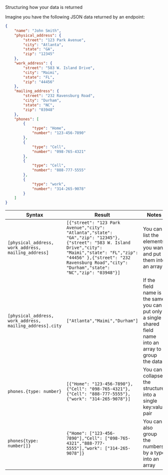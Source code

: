 Structuring how your data is returned

Imagine you have the following JSON data returned by an endpoint: 

``` json
{
    "name": "John Smith",
    "physical_address": {
        "street": "123 Park Avenue",
        "city": "Atlanta",
        "state": "GA",
        "zip": "12345"
    },
    "work_address": {
        "street": "583 W. Island Drive",
        "city": "Maimi",
        "state": "FL",
        "zip": "44456"
    },
    "mailing_address": {
        "street": "232 Ravensburg Road",
        "city": "Durham",
        "state": "NC",
        "zip": "03948"
    },
    "phones": [
        {
            "type": "Home",
            "number": "123-456-7890"
        },
        {
            "type": "Cell",
            "number": "098-765-4321"
        },
        {
            "type": "Cell",
            "number": "888-777-5555" 
        },
        {
            "type": "work",
            "number": "314-265-9078"
        }
    ]
}
```

| Syntax  | Result | Notes |
| ------------- | ------------- | ------------- |
| `[physical_address, work_address, mailing_address]` | `[{"street": "123 Park Avenue","city": "Atlanta","state": "GA","zip": "12345"},{"street": "583 W. Island Drive","city": "Maimi","state": "FL","zip": "44456" },{"street": "232 Ravensburg Road","city": "Durham","state": "NC","zip": "03948"}]` | You can list the elements you want and put them into an array | 
| `[physical_address, work_address, mailing_address].city` | `["Atlanta","Maimi","Durham"]` | If the field name is the same you can put only a single shared field name into an array to group the data | 
| `phones.{type: number}` | `[{"Home": "123-456-7890"},{"Cell": "098-765-4321"},{"Cell": "888-777-5555"},{"work": "314-265-9078"}]` | You can collapse the structure into a single key:value pair | 
| `phones{type: number[]}` | `{"Home": ["123-456-7890"],"Cell": ["098-765-4321","888-777-5555"],"work": ["314-265-9078"]}` | You can also group the numbers by a type into an array | 
